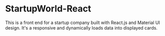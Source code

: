 # StartupWorld-React
This is a front end for a startup company built with React.js and Material UI design. It's a responsive and dynamically loads data into displayed cards. 
